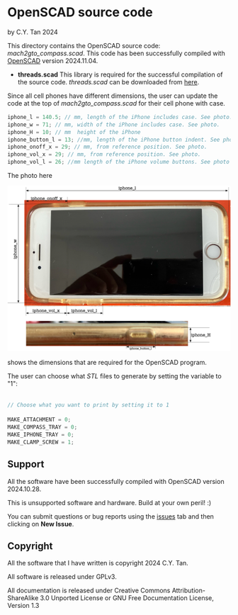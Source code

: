 # OpenSCAD source code

by C.Y. Tan 2024

This directory contains the OpenSCAD source code:
_mach2gto_compass.scad_. This code has been successfully compiled with
[OpenSCAD](https://openscad.org/downloads.html) version 2024.11.04.

* **threads.scad** This library is required for the successful
  compilation of the source code. _threads.scad_ can be downloaded
  from [here](https://github.com/rcolyer/threads-scad).

Since all cell phones have different dimensions, the user can update
the code at the top of _mach2gto_compass.scad_ for their cell phone
with case.

  ```cpp
  iphone_l = 140.5; // mm, length of the iPhone includes case. See photo.
iphone_w = 71; // mm, width of the iPhone includes case. See photo.
iphone_H = 10; // mm  height of the iPhone
iphone_button_l = 13; //mm, length of the iPhone button indent. See photo.
iphone_onoff_x = 29; // mm, from reference position. See photo.
iphone_vol_x = 29; // mm, from reference position. See photo.
iphone_vol_l = 26; //mm length of the iPhone volume buttons. See photo
  ```
The photo here

![phone_dimensions](https://github.com/cytan299/Mach2GTO_compass/blob/main//pics/phone_dimensions.jpeg)

shows the dimensions that are required for the OpenSCAD program. 

The user can choose what _STL_ files to generate by setting the
variable to "1":

```cpp

// Choose what you want to print by setting it to 1

MAKE_ATTACHMENT = 0;
MAKE_COMPASS_TRAY = 0;
MAKE_IPHONE_TRAY = 0;
MAKE_CLAMP_SCREW = 1;

```

## Support

All the software have been successfully compiled with OpenSCAD version
2024.10.28.

This is unsupported software and hardware. Build at your own peril! :)

You can submit questions or bug reports using the
[issues](https://github.com/cytan299/Mach2GTO_compass/issues) tab 
and then clicking on **New Issue**.

## Copyright

All the software that I have written is copyright 2024 C.Y. Tan.

All software is released under GPLv3.

All documentation is released under Creative Commons
Attribution-ShareAlike 3.0 Unported License or GNU Free
Documentation License, Version 1.3


    
  
  
  
  







